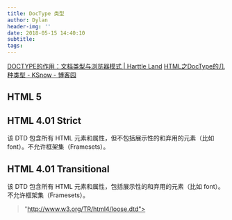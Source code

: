 ```yaml
---
title: DocType 类型
author: Dylan
header-img: ''
date: 2018-05-15 14:40:10
subtitle:
tags:
---
```



[DOCTYPE的作用：文档类型与浏览器模式 | Harttle Land](http://harttle.com/2016/01/22/doctype.html)
[HTML之DocType的几种类型 - KSnow - 博客园](http://www.cnblogs.com/xiaomifeng/p/4502940.html)

## HTML 5
> <!DOCTYPE html>

## HTML 4.01 Strict
该 DTD 包含所有 HTML 元素和属性，但不包括展示性的和弃用的元素（比如 font）。不允许框架集（Framesets）。
> <!DOCTYPE HTML PUBLIC "-//W3C//DTD HTML 4.01//EN" "http://www.w3.org/TR/html4/strict.dtd">

## HTML 4.01 Transitional
该 DTD 包含所有 HTML 元素和属性，包括展示性的和弃用的元素（比如 font）。不允许框架集（Framesets）。

> <!DOCTYPE HTML PUBLIC "-//W3C//DTD HTML 4.01 Transitional//EN" 
"http://www.w3.org/TR/html4/loose.dtd">



